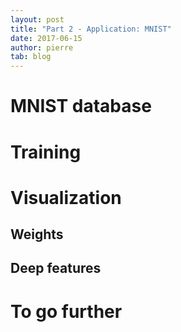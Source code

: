```yaml
---
layout: post
title: "Part 2 - Application: MNIST"
date: 2017-06-15
author: pierre
tab: blog
---
```


# MNIST database

# Training

# Visualization

## Weights

## Deep features

# To go further
